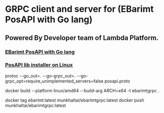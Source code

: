 # GRPC client and server for (EBarimt PosAPI with Go lang)



## Powered By Developer team of Lambda Platform.


### [EBarimt PosAPI with Go lang](https://github.com/lambda-platform/ebarimt)


### [PosAPI lib installer on Linux](https://github.com/lambda-platform/ebarimt-lib-installer)


protoc --go_out=. --go-grpc_out=. --go-grpc_opt=require_unimplemented_servers=false posapi.proto


docker build --platform linux/amd64 --build-arg ARCH=x64 -t ebarimtgrpc .

docker tag ebarimt:latest munkhaltai/ebarimtgrpc:latest
docker push munkhaltai/ebarimtgrpc:latest
